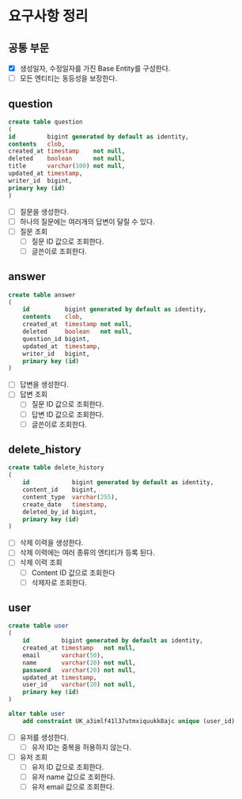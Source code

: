 # 요구사항 정리

## 공통 부문
- [X] 생성일자, 수정일자를 가진 Base Entity를 구성한다.
- [ ] 모든 엔티티는 동등성을 보장한다.

## question
```sql
create table question
(
id         bigint generated by default as identity,
contents   clob,
created_at timestamp    not null,
deleted    boolean      not null,
title      varchar(100) not null,
updated_at timestamp,
writer_id  bigint,
primary key (id)
)
```
- [ ] 질문을 생성한다.
- [ ] 하나의 질문에는 여러개의 답변이 달릴 수 있다.
- [ ] 질문 조회
    - [ ] 질문 ID 값으로 조회한다.
    - [ ] 글쓴이로 조회한다.

## answer
```sql
create table answer
(
    id          bigint generated by default as identity,
    contents    clob,
    created_at  timestamp not null,
    deleted     boolean   not null,
    question_id bigint,
    updated_at  timestamp,
    writer_id   bigint,
    primary key (id)
)
```
- [ ] 답변을 생성한다.
- [ ] 답변 조회
    - [ ] 질문 ID 값으로 조회한다.
    - [ ] 답변 ID 값으로 조회한다.
    - [ ] 글쓴이로 조회한다.

## delete_history
```sql
create table delete_history
(
    id            bigint generated by default as identity,
    content_id    bigint,
    content_type  varchar(255),
    create_date   timestamp,
    deleted_by_id bigint,
    primary key (id)
)
```
- [ ] 삭제 이력을 생성한다.
- [ ] 삭제 이력에는 여러 종류의 엔티티가 등록 된다.
- [ ] 삭제 이력 조회
  - [ ] Content ID 값으로 조회한다
  - [ ] 삭제자로 조회한다.

## user
```sql
create table user
(
    id         bigint generated by default as identity,
    created_at timestamp   not null,
    email      varchar(50),
    name       varchar(20) not null,
    password   varchar(20) not null,
    updated_at timestamp,
    user_id    varchar(20) not null,
    primary key (id)
)

alter table user
    add constraint UK_a3imlf41l37utmxiquukk8ajc unique (user_id)
```
- [ ] 유저를 생성한다.
  - [ ] 유저 ID는 중복을 허용하지 않는다. 
- [ ] 유저 조회
  - [ ] 유저 ID 값으로 조회한다.
  - [ ] 유저 name 값으로 조회한다.
  - [ ] 유저 email 값으로 조회한다.
